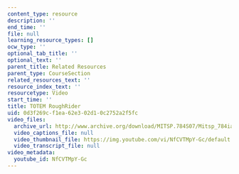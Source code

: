 ```yaml
---
content_type: resource
description: ''
end_time: ''
file: null
learning_resource_types: []
ocw_type: ''
optional_tab_title: ''
optional_text: ''
parent_title: Related Resources
parent_type: CourseSection
related_resources_text: ''
resource_index_text: ''
resourcetype: Video
start_time: ''
title: TOTEM RoughRider
uid: 0d3f269c-f1ea-62e3-02d1-0c2752a2f5fc
video_files:
  archive_url: http://www.archive.org/download/MITSP.784S07/Mitsp_784iap07_totem_300k.mp4
  video_captions_file: null
  video_thumbnail_file: https://img.youtube.com/vi/NfCVTMpY-Gc/default.jpg
  video_transcript_file: null
video_metadata:
  youtube_id: NfCVTMpY-Gc
---
```


